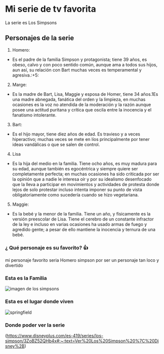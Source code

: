# Mi serie de tv favorita 
 La serie es Los Simpsons

## Personajes de la serie 
1. Homero:
 - Es el padre de la familia Simpson y protagonista; tiene 39 años, es obeso, calvo y con poco sentido común, aunque ama a todos sus hijos, aun así, su relación con Bart muchas veces es temperamental y agresiva.:+5:

2. Marge:
 - Es la madre de Bart, Lisa, Maggie y esposa de Homer, tiene 34 años.1​ Es una madre abnegada, fanática del orden y la limpieza, en muchas ocasiones es la voz no atendida de la moderación y la razón aunque posee una actitud puritana y crítica que oscila entre la inocencia y el fanatismo intolerante.

3. Bart:
 - Es el hijo mayor, tiene diez años de edad. Es travieso y a veces hiperactivo; muchas veces se mete en líos principalmente por tener ideas vandálicas o que se salen de control.

4. Lisa
 - Es la hija del medio en la familia. Tiene ocho años, es muy madura para su edad, aunque también es egocéntrica y siempre quiere ser completamente perfecta; en muchas ocasiones ha sido criticada por ser la opinión que a nadie le interesa oír y por su idealismo desenfocado que la lleva a participar en movimientos y actividades de protesta donde lejos de solo protestar incluso intenta imponer su punto de vista obligatoriamente como sucedería cuando se hizo vegetariana. 

 5. Maggie:
  - Es la bebé y la menor de la familia. Tiene un año, y físicamente es la versión preescolar de Lisa. Tiene el cerebro de un constante infractor de la ley e incluso en varias ocasiones ha usado armas de fuego y agredido gente; a pesar de ello mantiene la inocencia y ternura de una bebé. 

### ¿ Qué personaje es su favorito? :+1: 
mi personaje favorito seria Homero simpson por ser un personaje tan loco y divertido  

### Esta es la Familia 
![imagen de los simpsons ](https://www.google.com/imgres?imgurl=https%3A%2F%2Fsire-media-foxes.fichub.com%2Fgeneric%2Fserie-main%2F473.1024x576.jpg&imgrefurl=https%3A%2F%2Fwww.foxtv.es%2Fseries%2Ffox%2Flos-simpson&tbnid=Wy1DW2yfP1tKsM&vet=12ahUKEwjjhY-6qJX9AhXtbTABHW2sCCcQMygBegUIARDhAQ..i&docid=lapzmyRhUFGTAM&w=1024&h=576&q=Los%20Simpsons&ved=2ahUKEwjjhY-6qJX9AhXtbTABHW2sCCcQMygBegUIARDhAQ)

### Esta es el lugar donde viven 
![springfield](https://www.google.com/imgres?imgurl=https%3A%2F%2Fs3.ppllstatics.com%2Fideal%2Fwww%2Fpre2017%2Fmultimedia%2FRC%2F201204%2F11%2FMedia%2FSpringfield1--253x180.png&imgrefurl=https%3A%2F%2Fwww.ideal.es%2Fgranada%2F20120411%2Fgente%2Flos-simpsons-springfield-esta-orgeon-dice-matt-groening-201204111056.html&tbnid=VnKZ9b8tl5_mNM&vet=12ahUKEwitgM7TqZX9AhW2soQIHYlPDpEQMygOegUIARD_AQ..i&docid=WrIPYK5zjgl0qM&w=253&h=180&q=los%20simpsons%20springfield&ved=2ahUKEwitgM7TqZX9AhW2soQIHYlPDpEQMygOegUIARD_AQ)

### Donde poder ver la serie 
(https://www.disneyplus.com/es-419/series/los-simpson/3ZoBZ52QHb4x#:~:text=Ver%20Los%20Simpson%20%7C%20Disney%2B)